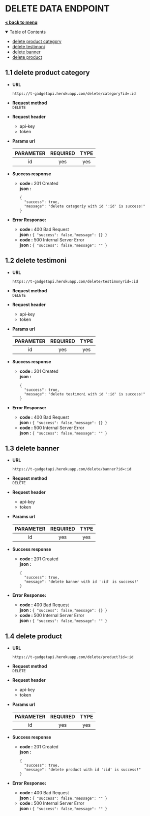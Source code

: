# DELETE DATA ENDPOINT
<a href="../../README.md"><strong>« back to menu</strong></a>

<details open="open">
  <summary>Table of Contents</summary>
  <ul>
    <li><a href="#11-delete-product-category">delete product category</a></li>
    <li><a href="#12-delete-testimoni">delete testimoni</a></li>
    <li><a href="#13-delete-banner">delete banner</a></li>
    <li><a href="#14-delete-product">delete product</a></li>

  </ul>
</details>

## 1.1 delete product category
* **URL** <br>
    ```
    https://t-gadgetapi.herokuapp.com/delete/category?id=:id
    ```
* **Request method** <br>
`DELETE`
* **Request header** 
  - api-key  <br>
  - token  <br>
* **Params url** 

    | PARAMETER | REQUIRED | TYPE |
    | :--:      |  :--:    | :--: |
    |id         | yes      | yes  |

* **Success response**
    * **code :** 201 Created<br />
      **json :** 
      ```
      { 
        "success": true,
        "message": "delete categoriy with id ':id' is success!" 
      }
      ```
* **Error Response:**
    * **code :** 400 Bad Request<br />
      **json :** `{ "success": false,"message": {} }` <br/>
    * **code :** 500 Internal Server Error<br />
      **json :** `{ "success": false,"message": "" }`

## 1.2 delete testimoni
* **URL** <br>
    ```
    https://t-gadgetapi.herokuapp.com/delete/testimony?id=:id
    ```
* **Request method** <br>
`DELETE`
* **Request header** 
  - api-key  <br>
  - token  <br>
* **Params url** 

    | PARAMETER | REQUIRED | TYPE |
    | :--:      |  :--:    | :--: |
    |id         | yes      | yes  |

* **Success response**
    * **code :** 201 Created<br />
      **json :** 
      ```
      { 
        "success": true,
        "message": "delete testimoni with id ':id' is success!" 
      }
      ```
* **Error Response:**
    * **code :** 400 Bad Request<br />
      **json :** `{ "success": false,"message": {} }` <br/>
    * **code :** 500 Internal Server Error<br />
      **json :** `{ "success": false,"message": "" }`

## 1.3 delete banner
* **URL** <br>
    ```
    https://t-gadgetapi.herokuapp.com/delete/banner?id=:id
    ```
* **Request method** <br>
`DELETE`
* **Request header** 
  - api-key  <br>
  - token  <br>
* **Params url** 

    | PARAMETER | REQUIRED | TYPE |
    | :--:      |  :--:    | :--: |
    |id         | yes      | yes  |

* **Success response**
    * **code :** 201 Created<br />
      **json :** 
      ```
      { 
        "success": true,
        "message": "delete banner with id ':id' is success!" 
      }
      ```
* **Error Response:**
    * **code :** 400 Bad Request<br />
      **json :** `{ "success": false,"message": {} }` <br/>
    * **code :** 500 Internal Server Error<br />
      **json :** `{ "success": false,"message": "" }`

## 1.4 delete product
* **URL** <br>
    ```
    https://t-gadgetapi.herokuapp.com/delete/product?id=:id
    ```
* **Request method** <br>
`DELETE`
* **Request header** 
  - api-key  <br>
  - token  <br>
* **Params url** 

    | PARAMETER | REQUIRED | TYPE |
    | :--:      |  :--:    | :--: |
    |id         | yes      | yes  |

* **Success response**
    * **code :** 201 Created<br />
      **json :** 
      ```
      { 
        "success": true,
        "message": "delete product with id ':id' is success!" 
      }
      ```
* **Error Response:**
    * **code :** 400 Bad Request<br />
      **json :** `{ "success": false,"message": "" }` <br/>
    * **code :** 500 Internal Server Error<br />
      **json :** `{ "success": false,"message": "" }`
